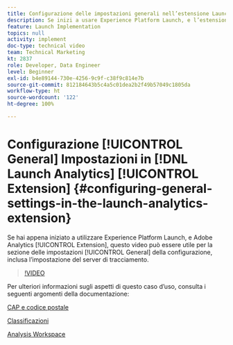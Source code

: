 ```yaml
---
title: Configurazione delle impostazioni generali nell’estensione Launch Analytics
description: Se inizi a usare Experience Platform Launch, e l’estensione Adobe Analytics, questo video ti può aiutare con la parte relativa alle impostazioni generali della configurazione, inclusa l’impostazione del server di tracciamento.
feature: Launch Implementation
topics: null
activity: implement
doc-type: technical video
team: Technical Marketing
kt: 2837
role: Developer, Data Engineer
level: Beginner
exl-id: b4e89144-730e-4256-9c9f-c38f9c814e7b
source-git-commit: 812184643b5c4a5c01dea2b2f49b57049c1805da
workflow-type: ht
source-wordcount: '122'
ht-degree: 100%

---
```


# Configurazione [!UICONTROL General] Impostazioni in [!DNL Launch Analytics] [!UICONTROL Extension] {#configuring-general-settings-in-the-launch-analytics-extension}

Se hai appena iniziato a utilizzare Experience Platform Launch, e Adobe Analytics [!UICONTROL Extension], questo video può essere utile per la sezione delle impostazioni [!UICONTROL General] della configurazione, inclusa l’impostazione del server di tracciamento.

>[!VIDEO](https://video.tv.adobe.com/v/27093/?quality=12&learn=on)

Per ulteriori informazioni sugli aspetti di questo caso d’uso, consulta i seguenti argomenti della documentazione:

[CAP e codice postale](https://experienceleague.adobe.com/docs/analytics/components/dimensions/zip-code.html?lang=it)

[Classificazioni](https://experienceleague.adobe.com/docs/analytics/components/classifications/c-classifications.html?lang=it)

[Analysis Workspace](https://experienceleague.adobe.com/docs/analytics/analyze/analysis-workspace/analysis-workspace-features.html?lang=it)
